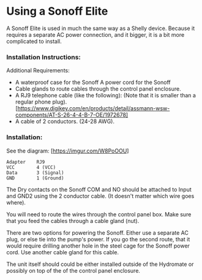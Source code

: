 # Using a Sonoff Elite
A Sonoff Elite is used in much the same way as a Shelly device. Because it 
requires a separate AC power connection, and it bigger, it is a bit more complicated
to install.

### Installation Instructions:

Additional Requirements:
- A waterproof case for the Sonoff 
 A power cord for the Sonoff
- Cable glands to route cables through the control panel enclosure.
- A RJ9 telephone cable (like the following):  (Note that it is smaller than a 
regular phone plug).
[https://www.digikey.com/en/products/detail/assmann-wsw-components/AT-S-26-4-4-B-7-OE/1972678]
- A cable of 2 conductors. (24-28 AWG).

### Installation:
See the diagram:
[https://imgur.com/W8PoOOU]

    Adapter    RJ9
    VCC        4 (VCC)
    Data       3 (Signal)
    GND        1 (Ground)

The Dry contacts on the Sonoff COM and NO should be attached to Input and GND2
using the 2 conductor cable. (It doesn't matter which wire goes where).

You will need to route the wires through the control panel box.  Make sure
that you feed the cables through a cable gland (nut).  

There are two options for powering the Sonoff. Either use a separate AC plug, 
or else tie into the pump's power.  If you go the second route, that it would 
require drilling another hole in the steel cage for the Sonoff power cord.  Use
another cable gland for this cable.

The unit itself should could be either installed outside of the Hydromate or 
possibly on top of the of the control panel enclosure.
